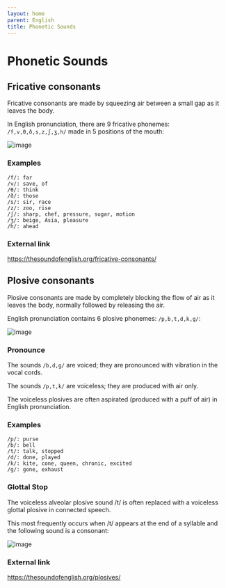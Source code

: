 ```yaml
---
layout: home
parent: English
title: Phonetic Sounds
---
```


# Phonetic Sounds

## Fricative consonants

Fricative consonants are made by squeezing air between a small gap as it leaves the body. 

In English pronunciation, there are 9 fricative phonemes: `/f,v,θ,ð,s,z,ʃ,ʒ,h/` made in 5 positions of the mouth:

![image](https://user-images.githubusercontent.com/11530478/232667046-8711248f-4d3e-4cd4-aec2-fed079c1aebe.png)

### Examples

```
/f/: far
/v/: save, of
/θ/: think
/ð/: those
/s/: sir, race
/z/: zoo, rise
/ʃ/: sharp, chef, pressure, sugar, motion
/ʒ/: beige, Asia, pleasure
/h/: ahead
```

### External link

<https://thesoundofenglish.org/fricative-consonants/>


## Plosive consonants

Plosive consonants are made by completely blocking the flow of air as it leaves the body, normally followed by releasing the air. 

English pronunciation contains 6 plosive phonemes: `/p,b,t,d,k,g/`:

![image](https://user-images.githubusercontent.com/11530478/233113394-82b1ceb9-1043-4f81-baa1-98b8befd4174.png)

### Pronounce

The sounds `/b,d,g/` are voiced; they are pronounced with vibration in the vocal cords. 

The sounds `/p,t,k/` are voiceless; they are produced with air only. 

The voiceless plosives are often aspirated (produced with a puff of air) in English pronunciation.

### Examples

```
/p/: purse
/b/: bell
/t/: talk, stopped
/d/: done, played
/k/: kite, cone, queen, chronic, excited
/g/: gone, exhaust
```

### Glottal Stop 

The voiceless alveolar plosive sound /t/ is often replaced with a voiceless glottal plosive in connected speech. 

This most frequently occurs when /t/ appears at the end of a syllable and the following sound is a consonant:

![image](https://user-images.githubusercontent.com/11530478/233114003-8a9e127d-e366-4fb4-9c5f-4a2d3cfe8c06.png)

### External link

<https://thesoundofenglish.org/plosives/>
